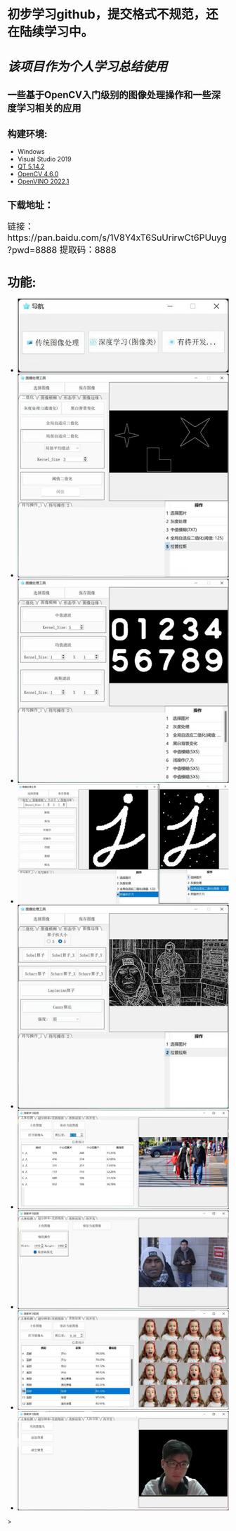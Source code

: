 # 初步学习github，提交格式不规范，还在陆续学习中。
<h1><i>该项目作为个人学习总结使用</i></h1>
<h2><span>一些基于OpenCV入门级别的图像处理操作和一些深度学习相关的应用<span></h2>
<h2>构建环境:</h2>
<ul>
  <li>Windows</li>
  <li>Visual Studio 2019</li>
  <li><a href="https://download.qt.io/archive/qt/">QT 5.14.2</a></li>
  <li><a href="https://opencv.org/releases/">OpenCV 4.6.0</a></li>
  <li><a href="https://www.intel.com/content/www/us/en/developer/tools/openvino-toolkit/download.html">OpenVINO 2022.1</a></li>
</ul>
<h2>下载地址：</h2>
<p style="font-size: 20px"><span>链接：https://pan.baidu.com/s/1V8Y4xT6SuUrirwCt6PUuyg?pwd=8888 
提取码：8888</span></p>
<h1>功能:</h1>
<ul>
  <li><img src="https://raw.githubusercontent.com/cockmake/LittleConclude/master/imgs/p_0.png" alt="功能展示"></img></li>
  <li><img src="https://raw.githubusercontent.com/cockmake/LittleConclude/master/imgs/p_1.png" alt="功能展示"></img></li>
  <li><img src="https://raw.githubusercontent.com/cockmake/LittleConclude/master/imgs/p_2.png" alt="功能展示"></img></li>
  <li><img src="https://raw.githubusercontent.com/cockmake/LittleConclude/master/imgs/p_3.png" alt="功能展示"></img></li>
  <li><img src="https://raw.githubusercontent.com/cockmake/LittleConclude/master/imgs/p_4.png" alt="功能展示"></img></li>
  <li><img src="https://raw.githubusercontent.com/cockmake/LittleConclude/master/imgs/p_5.png" alt="功能展示"></img></li>
  <li><img src="https://raw.githubusercontent.com/cockmake/LittleConclude/master/imgs/p_6.png" alt="功能展示"></img></li>
  <li><img src="https://raw.githubusercontent.com/cockmake/LittleConclude/master/imgs/p_7.png" alt="功能展示"></img></li>
  <li><img src="https://raw.githubusercontent.com/cockmake/LittleConclude/master/imgs/p_8.png" alt="功能展示"></img></li>
</ul>>
